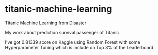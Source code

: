 # titanic-machine-learning
Titanic Machine Learning from Disaster

<p> My work about prediction survival passenger of Titanic<p>
  <p>I've got 0.81339 score on Kaggle using Random Forest with some Hyperparameter Tuning which is include on Top 3% of the Leaderboard<p>
